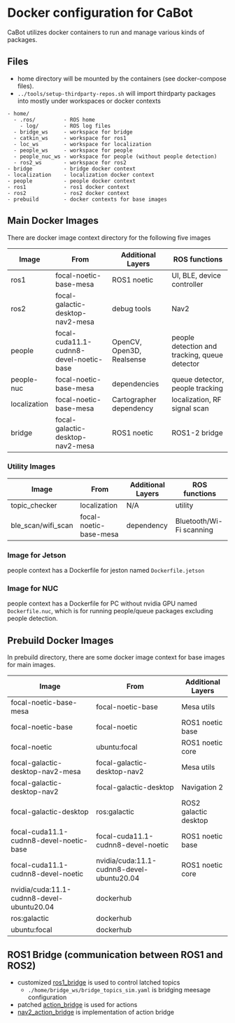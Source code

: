 # Docker configuration for CaBot

CaBot utilizes docker containers to run and manage various kinds of packages.

## Files

- home directory will be mounted by the containers (see docker-compose files).
- `../tools/setup-thirdparty-repos.sh`  will import thirdparty packages into mostly under workspaces or docker contexts

```
- home/
  - .ros/         - ROS home
    - log/        - ROS log files
  - bridge_ws     - workspace for bridge
  - catkin_ws     - workspace for ros1
  - loc_ws        - workspace for localization
  - people_ws     - workspace for people
  - people_nuc_ws - workspace for people (without people detection)
  - ros2_ws       - workspace for ros2
- bridge          - bridge docker context
- localization    - localization docker context
- people          - people docker context
- ros1            - ros1 docker context
- ros2            - ros2 docker context
- prebuild        - docker contexts for base images
```

## Main Docker Images

There are docker image context directory for the following five images

|Image       |From                           |Additional Layers |ROS functions|
|------------|-------------------------------|------------------|-----------|
|ros1        |focal-noetic-base-mesa         |ROS1 noetic       |UI, BLE, device controller|
|ros2        |focal-galactic-desktop-nav2-mesa|debug tools       |Nav2       |
|people      |focal-cuda11.1-cudnn8-devel-noetic-base|OpenCV, Open3D, Realsense|people detection and tracking, queue detector|
|people-nuc  |focal-noetic-base-mesa         |dependencies      |queue detector, people tracking|
|localization|focal-noetic-base-mesa         |Cartographer dependency|localization, RF signal scan|
|bridge      |focal-galactic-desktop-nav2-mesa|ROS1 noetic|ROS1-2 bridge|

### Utility Images
|Image       |From                           |Additional Layers |ROS functions|
|------------|-------------------------------|------------------|-----------|
|topic_checker|localization|N/A|utility|
|ble_scan/wifi_scan|focal-noetic-base-mesa|dependency|Bluetooth/Wi-Fi scanning|

### Image for Jetson

people context has a Dockerfile for jeston named `Dockerfile.jetson`

### Image for NUC

people context has a Dockerfile for PC without nvidia GPU named `Dockerfile.nuc`, which is for running people/queue packages excluding people detection.

## Prebuild Docker Images

In prebuild directory, there are some docker image context for base images for main images.

|Image|From|Additional Layers|
|---|---|---|
|focal-noetic-base-mesa|focal-noetic-base|Mesa utils|
|focal-noetic-base|focal-noetic|ROS1 noetic base|
|focal-noetic|ubuntu:focal|ROS1 noetic core|
|focal-galactic-desktop-nav2-mesa|focal-galactic-desktop-nav2|Mesa utils|
|focal-galactic-desktop-nav2|focal-galactic-desktop|Navigation 2|
|focal-galactic-desktop|ros:galactic|ROS2 galactic desktop|
|focal-cuda11.1-cudnn8-devel-noetic-base|focal-cuda11.1-cudnn8-devel-noetic|ROS1 noetic base|
|focal-cuda11.1-cudnn8-devel-noetic|nvidia/cuda:11.1-cudnn8-devel-ubuntu20.04|ROS1 noetic core|
|nvidia/cuda:11.1-cudnn8-devel-ubuntu20.04|dockerhub||
|ros:galactic|dockerhub||
|ubuntu:focal|dockerhub||


## ROS1 Bridge (communication between ROS1 and ROS2)

- customized [ros1_bridge](https://github.com/daisukes/ros1_bridge/tree/enhance-parameter-bridge) is used to control latched topics
  - `./home/bridge_ws/bridge_topics_sim.yaml` is bridging meesage configuration
- patched [action_bridge](https://github.com/daisukes/action_bridge/tree/fix-galactic-temp) is used for actions
- [nav2_action_bridge](../nav2_action_bridge) is implementation of action bridge